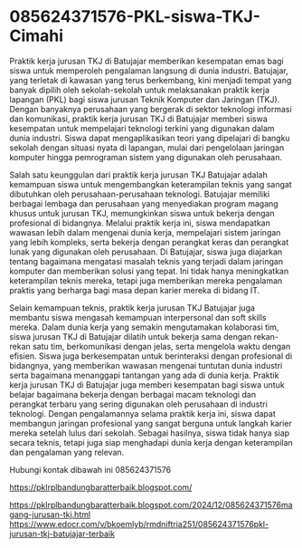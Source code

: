 # 085624371576-PKL-siswa-TKJ-Cimahi

Praktik kerja jurusan TKJ di Batujajar memberikan kesempatan emas bagi siswa untuk memperoleh pengalaman langsung di dunia industri. Batujajar, yang terletak di kawasan yang terus berkembang, kini menjadi tempat yang banyak dipilih oleh sekolah-sekolah untuk melaksanakan praktik kerja lapangan (PKL) bagi siswa jurusan Teknik Komputer dan Jaringan (TKJ). Dengan banyaknya perusahaan yang bergerak di sektor teknologi informasi dan komunikasi, praktik kerja jurusan TKJ di Batujajar memberi siswa kesempatan untuk mempelajari teknologi terkini yang digunakan dalam dunia industri. Siswa dapat mengaplikasikan teori yang dipelajari di bangku sekolah dengan situasi nyata di lapangan, mulai dari pengelolaan jaringan komputer hingga pemrograman sistem yang digunakan oleh perusahaan.

Salah satu keunggulan dari praktik kerja jurusan TKJ Batujajar adalah kemampuan siswa untuk mengembangkan keterampilan teknis yang sangat dibutuhkan oleh perusahaan-perusahaan teknologi. Batujajar memiliki berbagai lembaga dan perusahaan yang menyediakan program magang khusus untuk jurusan TKJ, memungkinkan siswa untuk bekerja dengan profesional di bidangnya. Melalui praktik kerja ini, siswa mendapatkan wawasan lebih dalam mengenai dunia kerja, mempelajari sistem jaringan yang lebih kompleks, serta bekerja dengan perangkat keras dan perangkat lunak yang digunakan oleh perusahaan. Di Batujajar, siswa juga diajarkan tentang bagaimana mengatasi masalah teknis yang terjadi dalam jaringan komputer dan memberikan solusi yang tepat. Ini tidak hanya meningkatkan keterampilan teknis mereka, tetapi juga memberikan mereka pengalaman praktis yang berharga bagi masa depan karier mereka di bidang IT.

Selain kemampuan teknis, praktik kerja jurusan TKJ Batujajar juga membantu siswa mengasah kemampuan interpersonal dan soft skills mereka. Dalam dunia kerja yang semakin mengutamakan kolaborasi tim, siswa jurusan TKJ di Batujajar dilatih untuk bekerja sama dengan rekan-rekan satu tim, berkomunikasi dengan jelas, serta mengelola waktu dengan efisien. Siswa juga berkesempatan untuk berinteraksi dengan profesional di bidangnya, yang memberikan wawasan mengenai tuntutan dunia industri serta bagaimana menanggapi tantangan yang ada di dunia kerja. Praktik kerja jurusan TKJ di Batujajar juga memberi kesempatan bagi siswa untuk belajar bagaimana bekerja dengan berbagai macam teknologi dan perangkat terbaru yang sering digunakan oleh perusahaan di industri teknologi. Dengan pengalamannya selama praktik kerja ini, siswa dapat membangun jaringan profesional yang sangat berguna untuk langkah karier mereka setelah lulus dari sekolah. Sebagai hasilnya, siswa tidak hanya siap secara teknis, tetapi juga siap menghadapi dunia kerja dengan keterampilan dan pengalaman yang relevan.

Hubungi kontak dibawah ini
085624371576

https://pklrplbandungbaratterbaik.blogspot.com/

https://pklrplbandungbaratterbaik.blogspot.com/2024/12/085624371576magang-jurusan-tkj.html
https://www.edocr.com/v/bkoemlyb/rmdniftria251/085624371576pkl-jurusan-tkj-batujajar-terbaik

